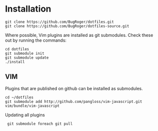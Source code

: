 # Installation

    git clone https://github.com/BugRoger/dotfiles.git
    git clone https://github.com/BugRoger/dotfiles-source.git

Where possible, Vim plugins are installed as git submodules. Check these out by
running the commands:

    cd dotfiles
    git submodule init
    git submodule update
    ./install

## VIM

Plugins that are published on github can be installed as submodules. 

    cd ~/dotfiles
    git submodule add http://github.com/pangloss/vim-javascript.git vim/bundle/vim-javascript

Updating all plugins

     git submodule foreach git pull
